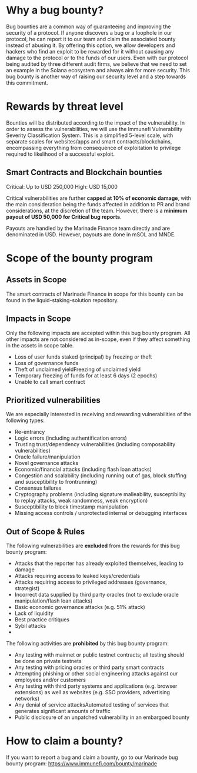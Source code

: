 # Why a bug bounty?
Bug bounties are a common way of guaranteeing and improving the security of a protocol. If anyone discovers a bug or a loophole in our protocol, he can report it to our team and claim the associated bounty instead of abusing it. 
By offering this option, we allow developers and hackers who find an exploit to be rewarded for it without causing any damage to the protocol or to the funds of our users. 
Even with our protocol being audited by three different audit firms, we believe that we need to set an example in the Solana ecosystem and always aim for more security. This bug bounty is another way of raising our security level and a step towards this commitment.

# Rewards by threat level

Bounties will be distributed according to the impact of the vulnerability. In order to assess the vulnerabilities, we will use the Immunefi Vulnerability Severity Classification System. This is a simplified 5-level scale, with separate scales for websites/apps and smart contracts/blockchains, encompassing everything from consequence of exploitation to privilege required to likelihood of a successful exploit.

## Smart Contracts and Blockchain bounties

Critical: Up to USD 250,000
High:  USD 15,000

Critical vulnerabilities are further **capped at 10% of economic damage**, with the main consideration being the funds affected in addition to PR and brand considerations, at the discretion of the team.
However, there is a **minimum payout of USD 50,000 for Critical bug reports**.

Payouts are handled by the Marinade Finance team directly and are denominated in USD. However, payouts are done in mSOL and MNDE.

# Scope of the bounty program
## Assets in Scope

The smart contracts of Marinade Finance in scope for this bounty can be found in the liquid-staking-solution repository.

## Impacts in Scope

Only the following impacts are accepted within this bug bounty program. All other impacts are not considered as in-scope, even if they affect something in the assets in scope table.

- Loss of user funds staked (principal) by freezing or theft 
- Loss of governance funds
- Theft of unclaimed yieldFreezing of unclaimed yield
- Temporary freezing of funds for at least 6 days (2 epochs)
- Unable to call smart contract

## Prioritized vulnerabilities

We are especially interested in receiving and rewarding vulnerabilities of the following types:

- Re-entrancy
- Logic errors (including authentification errors)
- Trusting trust/dependency vulnerabilities (including composability vulnerabilities)
- Oracle failure/manipulation
- Novel governance attacks
- Economic/financial attacks (including flash loan attacks)
- Congestion and scalability (including running out of gas, block stuffing and susceptibility to frontrunning)
- Consensus failures
- Cryptography problems (including signature malleability, susceptibility to replay attacks, weak randomness, weak encryption)
- Susceptibility to block timestamp manipulation
- Missing access controls / unprotected internal or debugging interfaces

## Out of Scope & Rules

The following vulnerabilities are **excluded** from the rewards for this bug bounty program:

- Attacks that the reporter has already exploited themselves, leading to damage
- Attacks requiring access to leaked keys/credentials
- Attacks requiring access to privileged addresses (governance, strategist)
- Incorrect data supplied by third party oracles (not to exclude oracle manipulation/flash loan attacks)
- Basic economic governance attacks (e.g. 51% attack)
- Lack of liquidity
- Best practice critiques
- Sybil attacks
- 
The following activities are **prohibited** by this bug bounty program:

- Any testing with mainnet or public testnet contracts; all testing should be done on private testnets
- Any testing with pricing oracles or third party smart contracts
- Attempting phishing or other social engineering attacks against our employees and/or customers
- Any testing with third party systems and applications (e.g. browser extensions) as well as websites (e.g. SSO providers, advertising networks)
- Any denial of service attacksAutomated testing of services that generates significant amounts of traffic
- Public disclosure of an unpatched vulnerability in an embargoed bounty


# How to claim a bounty? 

If you want to report a bug and claim a bounty, go to our Marinade bug bounty program:
https://www.immunefi.com/bounty/marinade

